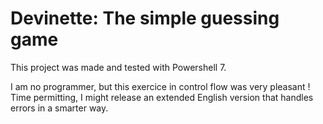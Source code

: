 # Devinette: The simple guessing game
This project was made and tested with Powershell 7.

I am no programmer, but this exercice in control flow was very pleasant !
Time permitting, I might release an extended English version that handles errors in a smarter way.
